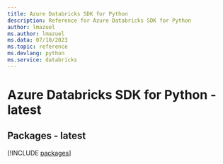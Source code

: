 ```yaml
---
title: Azure Databricks SDK for Python
description: Reference for Azure Databricks SDK for Python
author: lmazuel
ms.author: lmazuel
ms.data: 07/10/2023
ms.topic: reference
ms.devlang: python
ms.service: databricks
---
```

# Azure Databricks SDK for Python - latest
## Packages - latest
[!INCLUDE [packages](databricks-index.md)]